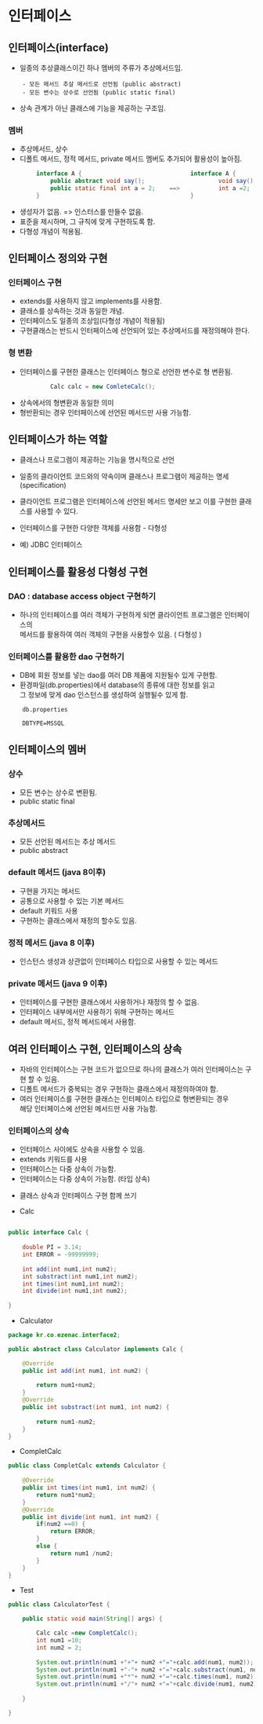 인터페이스
===========

## 인터페이스(interface)

* 일종의 추상클래스이긴 하나 멤버의 주류가 추상메서드임.

```
    - 모든 메서드 추살 메서드로 선언됨 (public abstract)
    - 모든 변수는 상수로 선언됨 (public static final) 
```       
       
* 상속 관계가 아닌 클래스에 기능을 제공하는 구조임.

### 멤버
- 추상메서드, 상수 
- 디폴트 메서드, 정적 메서드, private 메서드 멤버도 추가되어 활용성이 높아짐.

```java    
        interface A {                               interface A {
            public abstract void say();                     void say();
            public static final int a = 2;    ==>           int a =2;
        }                                           }
```

* 생성자가 없음. => 인스터스를 만들수 없음.
* 표준을 제시하며, 그 규칙에 맞게 구현하도록 함.
* 다형성 개념이 적용됨.

## 인터페이스 정의와 구현

### 인터페이스 구현
- extends를 사용하지 않고 implements를 사용함.
- 클래스를 상속하는 것과 동일한 개념.
- 인터페이스도 일종의 조상임(다형성 개념이 적용됨) 
- 구현클래스는 반드시 인터페이스에 선언되어 있는 추상메서드를 재정의해야 한다.

### 형 변환
- 인터페이스를 구현한 클래스는 인터페이스 형으로 선언한 변수로 형 변환됨.

```java
            Calc calc = new ComleteCalc();
```

- 상속에서의 형변환과 동일한 의미
- 형반환되는 경우 인터페이스에 선언된 메서드만 사용 가능함.

## 인터페이스가 하는 역할

* 클래스나 프로그램이 제공하는 기능을 명시적으로 선언
* 일종의 클라이언트 코드와의 약속이며 클래스나 프로그램이 제공하는 명세(specification)
* 클라이언트 프로그램은 인터페이스에 선언된 메서드 명세만 보고 이를 구현한 클래스를 사용할 수 있다.

* 인터페이스를 구현한 다양한 객체를 사용함 - 다형성
* 예) JDBC 인터페이스 

## 인터페이스를 활용성 다형성 구현

### DAO : database access object 구현하기

* 하나의 인터페이스를 여러 객체가 구현하게 되면 클라이언트 프로그램은 인터페이스의  
  메서드를 활용하여 여러 객체의 구현을 사용할수 있음. ( 다형성 )

###  인터페이스를 활용한 dao 구현하기
- DB에 회원 정보를 넣는 dao를 여러 DB 제품에 지원될수 있게 구현함.
- 환경파일(db.properties)에서 database의 종류에 대한 정보를 읽고  
  그 정보에 맞게 dao 인스턴스를 생성하여 실행될수 있게 함.

```
    db.properties

    DBTYPE=MSSQL
```

## 인터페이스의 멤버

### 상수
- 모든 변수는 상수로 변환됨.
- public static final

### 추상메서드
- 모든 선언된 메서드는 추상 메서드
- public abstract

### default 메서드 (java 8이후)
- 구현을 가지는 메서드
- 공통으로 사용할 수 있는 기본 메서드
- default 키워드 사용
- 구현하는 클래스에서 재정의 할수도 있음.

### 정적 메서드 (java 8 이후)
- 인스턴스 생성과 상관없이 인터페이스 타입으로 사용할 수 있는 메서드

### private 메서드 (java 9 이후)
- 인터페이스를 구현한 클래스에서 사용하거나 재정의 할 수 없음.
- 인터페이스 내부에서만 사용하기 위해 구현하는 메서드
- default 메서드, 정적 메서드에서 사용함.

## 여러 인터페이스 구현, 인터페이스의 상속

* 자바의 인터페이스는 구현 코드가 없으므로 하나의 클래스가 여러 인터페이스는 구현 할 수 있음.
* 디폴트 메서드가 중복되는 경우 구현하는 클래스에서 재정의하여야 함.
* 여러 인터페이스를 구현한 클래스는 인터페이스 타입으로 형변환되는 경우  
   해당 인터페이스에 선언된 메서드만 사용 가능함.
### 인터페이스의 상속
- 인터페이스 사이에도 상속을 사용할 수 있음.
- extends 키워드를 사용
- 인터페이스는 다중 상속이 가능함.
- 인터페이스는 다중 상속이 가능함. (타입 상속)
* 클래스 상속과 인터페이스 구현 함께 쓰기

* Calc

```java

public interface Calc {
	
	double PI = 3.14;
	int ERROR = -99999999;
	
	int add(int num1,int num2);
	int substract(int num1,int num2);
	int times(int num1,int num2);
	int divide(int num1,int num2);
	
}
```

* Calculator

```java
package kr.co.ezenac.interface2;

public abstract class Calculator implements Calc {

	@Override
	public int add(int num1, int num2) {
		
		return num1+num2;
	}
	@Override
	public int substract(int num1, int num2) {
		
		return num1-num2;
	}
}
```

* CompletCalc

```java
public class CompletCalc extends Calculator {
	
	@Override
	public int times(int num1, int num2) {
		return num1*num2;
	}
	@Override
	public int divide(int num1, int num2) {
		if(num2 ==0) {	
			return ERROR;
		}
		else {
			return num1 /num2;
		}
	}
}
```

* Test

```java
public class CalculatorTest {

	public static void main(String[] args) {

		Calc calc =new CompletCalc();
		int num1 =10;
		int num2 = 2;
		
		System.out.println(num1 +"+"+ num2 +"="+calc.add(num1, num2));
		System.out.println(num1 +"-"+ num2 +"="+calc.substract(num1, num2));
		System.out.println(num1 +"*"+ num2 +"="+calc.times(num1, num2));
		System.out.println(num1 +"/"+ num2 +"="+calc.divide(num1, num2));
			
	}

}
```